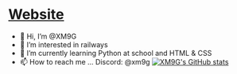 # [Website](https://xm9g.net)
- 👋 Hi, I’m @XM9G
- 👀 I’m interested in railways
- 🌱 I’m currently learning  Python at school and HTML & CSS
- 📫 How to reach me ... Discord: @xm9g
[![XM9G's GitHub stats](https://github-readme-stats.vercel.app/api?username=xm9g)](https://github.com/anuraghazra/github-readme-stats)
<!---
XM9G/XM9G is a ✨ special ✨ repository because its `README.md` (this file) appears on your GitHub profile.
You can click the Preview link to take a look at your changes.
--->
